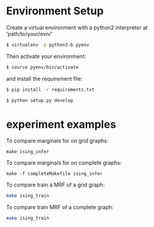 # Environment Setup
Create a virtual environment with a python2 interpreter at 'path/to/your/evn/'
```bash
$ virtualenv -p python3.6 pyenv
```
Then activate your environment:

``` bash
$ source pyenv/bin/activate
```
and install the requirement file:

``` bash
$ pip install -r requirements.txt

```

``` bash
$ python setup.py develop

```
# experiment examples
To compare marginals for on grid graphs:
```
make ising_infer
```

To compare marginals for on complete graphs:
```
make -f completeMakefile ising_infer
```

To compare train a MRF of a grid graph:

``` bash
make ising_train

```

To compare train MRF of a complete graph:

``` bash
make ising_train

```
